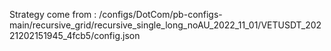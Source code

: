 Strategy come from : /configs/DotCom/pb-configs-main/recursive_grid/recursive_single_long_noAU_2022_11_01/VETUSDT_20221202151945_4fcb5/config.json